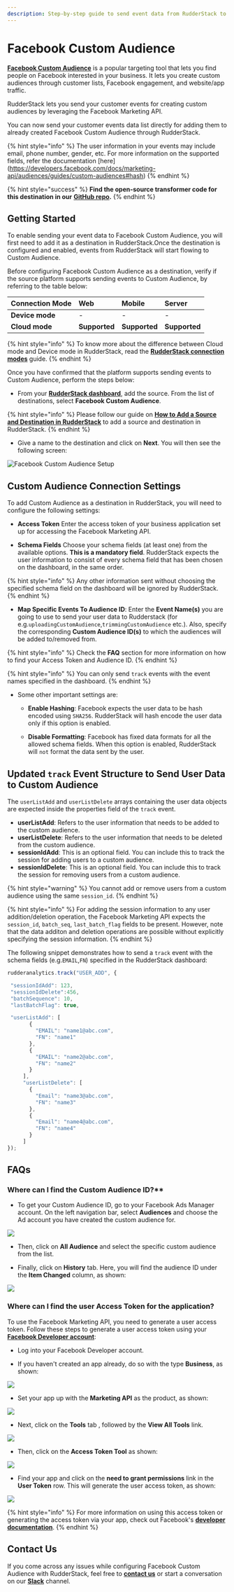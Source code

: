 ```yaml
---
description: Step-by-step guide to send event data from RudderStack to Facebook Custom Audience.
---
```


# Facebook Custom Audience

[**Facebook Custom Audience**](https://developers.facebook.com/docs/marketing-api/audiences/guides/custom-audiences) is a popular targeting tool that lets you find people on Facebook interested in your business. It lets you create custom audiences through customer lists, Facebook engagement, and website/app traffic.

RudderStack lets you send your customer events for creating custom audiences by leveraging the Facebook Marketing API.

You can now send your customer events data list directly for adding them to already created Facebook Custom Audience through RudderStack.

{% hint style="info" %}
The user information in your events may include email, phone number, gender, etc. For more information on the supported fields, refer the documentation [here] (https://developers.facebook.com/docs/marketing-api/audiences/guides/custom-audiences#hash)
{% endhint %}


{% hint style="success" %}
**Find the open-source transformer code for this destination in our** [**GitHub repo**](https://github.com/rudderlabs/rudder-transformer/tree/master/v0/destinations/fb_custom_audience)**.**
{% endhint %}

## Getting Started

To enable sending your event data to Facebook Custom Audience, you will first need to add it as a destination in RudderStack.Once the destination is configured and enabled, events from RudderStack will start flowing to Custom Audience.

Before configuring Facebook Custom Audience as a destination, verify if the source platform supports sending events to Custom Audience, by referring to the table below:

| **Connection Mode** | **Web** | **Mobile** | **Server** |
| :--- | :--- | :--- | :--- |
| **Device mode** | - | - | - |
| **Cloud mode** | **Supported** | **Supported** | **Supported** |

{% hint style="info" %}
To know more about the difference between Cloud mode and Device mode in RudderStack, read the [**RudderStack connection modes**](https://docs.rudderstack.com/get-started/rudderstack-connection-modes) guide.
{% endhint %}

Once you have confirmed that the platform supports sending events to Custom Audience, perform the steps below:

* From your [**RudderStack dashboard**](https://app.rudderlabs.com/), add the source. From the list of destinations, select **Facebook Custom Audience**.

{% hint style="info" %}
Please follow our guide on [**How to Add a Source and Destination in RudderStack**](https://docs.rudderstack.com/how-to-guides/adding-source-and-destination-rudderstack) to add a source and destination in RudderStack.
{% endhint %}

* Give a name to the destination and click on **Next**. You will then see the following screen:

![Facebook Custom Audience Setup](https://user-images.githubusercontent.com/59817155/123789892-4a4ec800-d8fb-11eb-8ac4-480f7acbf7ef.png)

## Custom Audience Connection Settings

To add Custom Audience as a destination in RudderStack, you will need to configure the following settings:

* **Access Token** Enter the access token of your business application set up for accessing the Facebook Marketing API.

* **Schema Fields** Choose your schema fields (at least one) from the available options. **This is a mandatory field**. RudderStack expects the user information to consist of every schema field that has been chosen on the dashboard, in the same order. 

{% hint style="info" %}
Any other information sent without choosing the specified schema field on the dashboard will be ignored by RudderStack. 
{% endhint %}

* **Map Specific Events To Audience ID**: Enter the **Event Name(s)** you are going to use to send your user data to Rudderstack (for e.g.`uploadingCustomAudience`,`trimmingCustomAudience` etc.\). Also, specify the corresponding **Custom Audience ID(s)** to which the audiences will be added to/removed from.

{% hint style="info" %}
Check the **FAQ** section for more information on how to find your Access Token and Audience ID.
{% endhint %}

{% hint style="info" %}
You can only send `track` events with the event names specified in the dashboard.
{% endhint %}

* Some other important settings are: 

  * **Enable Hashing**: Facebook expects the user data to be hash encoded using `SHA256`. RudderStack will hash encode the user data only if this option is enabled.

  * **Disable Formatting**: Facebook has fixed data formats for all the allowed schema fields. When this option is enabled, RudderStack will `not` format the data sent by the user.
  
## Updated `track` Event Structure to Send User Data to Custom Audience

The `userListAdd` and `userListDelete` arrays containing the user data objects are expected inside the properties field of the `track` event.


 * **userListAdd**: Refers to the user information that needs to be added to the custom audience.
 * **userListDelete**: Refers to the user information that needs to be deleted from the custom audience.
 * **sessionIdAdd**: This is an optional field. You can include this to track the session for adding users to a custom audience. 
* **sessionIdDelete**: This is an optional field. You can include this to track the session for removing users from a custom audience. 

{% hint style="warning" %}
You cannot add or remove users from a custom audience using the same `session_id`.
{% endhint %}


{% hint style="info" %}
For adding the session information to any user addition/deletion operation, the Facebook Marketing API expects the `session_id`, `batch_seq`, `last_batch_flag` fields to be present. However, note that the data additon and deletion operations are possible without explicitly specifying the session information.
{% endhint %}


The following snippet demonstrates how to send a `track` event with the schema fields \(e.g.`EMAIL`,`FN`\) specified in the RudderStack dashboard:


 ```javascript
rudderanalytics.track("USER_ADD", {

  "sessionIdAdd": 123,
  "sessionIdDelete":456,
  "batchSequence": 10,
  "lastBatchFlag": true,

  "userListAdd": [
        {
          "EMAIL": "name1@abc.com",
          "FN": "name1"
        },
        {
          "EMAIL": "name2@abc.com",
          "FN": "name2"
        }
      ],
      "userListDelete": [
        {
          "Email": "name3@abc.com",
          "FN": "name3"
        },
        {
          "Email": "name4@abc.com",
          "FN": "name4"
        }
      ]
});
```

## FAQs

### Where can I find the Custom Audience ID?**

- To get your Custom Audience ID, go to your Facebook Ads Manager account. On the left navigation bar, select **Audiences** and choose the Ad account you have created the custom audience for. 

![](https://user-images.githubusercontent.com/59817155/123789893-4ae75e80-d8fb-11eb-879f-825b7b6662b7.png)

- Then, click on **All Audience** and select the specific custom audience from the list.


- Finally, click on **History** tab. Here, you will find the audience ID under the **Item Changed** column, as shown:

![](https://user-images.githubusercontent.com/59817155/123789891-49b63180-d8fb-11eb-8c60-0232bfedaffe.png)


### Where can I find the user Access Token for the application?

To use the Facebook Marketing API, you need to generate a user access token. Follow these steps to generate a user access token using your [**Facebook Developer account**](https://developers.facebook.com/):

* Log into your Facebook Developer account.

* If you haven't created an app already, do so with the type **Business**, as shown:

![](https://user-images.githubusercontent.com/59817155/123803294-cc45ed80-d909-11eb-9ff6-9839c29005fa.png)

* Set your app up with the **Marketing API** as the product, as shown:

![](https://user-images.githubusercontent.com/59817155/123803479-f697ab00-d909-11eb-8df9-d003c0803d7e.png)

* Next, click on the **Tools** tab , followed by the **View All Tools** link. 

![](https://user-images.githubusercontent.com/59817155/123803114-9f91d600-d909-11eb-82cc-271469d3f27b.png)

*  Then, click on the **Access Token Tool** as shown:

![](https://user-images.githubusercontent.com/59817155/123789885-4622aa80-d8fb-11eb-9488-20e7d4c5414c.png)

* Find your app and click on the **need to grant permissions** link in the **User Token** row. This will generate the user access token, as shown:

![](https://user-images.githubusercontent.com/59817155/123802258-c00d6080-d908-11eb-8edf-72211dd39cfd.png)


{% hint style="info" %}
For more information on using this access token or generating the access token via your app, check out Facebook's [**developer documentation**](https://developers.facebook.com/docs/marketing-apis/overview/authentication).
{% endhint %}

##  Contact Us

If you come across any issues while configuring Facebook Custom Audience with RudderStack, feel free to [**contact us**](mailto:%20docs@rudderstack.com) or start a conversation on our [**Slack**](https://resources.rudderstack.com/join-rudderstack-slack) channel.

